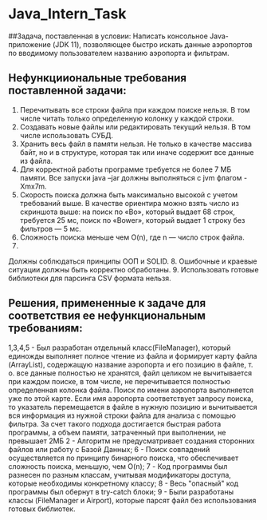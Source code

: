 # Java_Intern_Task

##Задача, поставленная в условии: 
Написать консольное Java-приложение (JDK 11), позволяющее быстро искать
данные аэропортов по вводимому пользователем названию аэропорта и фильтрам.

## Нефункцииональные требования поставленной задачи:
1. Перечитывать все строки файла при каждом поиске нельзя.
В том числе читать только определенную колонку у каждой строки.
2. Создавать новые файлы или редактировать текущий нельзя.
В том числе использовать СУБД.
3. Хранить весь файл в памяти нельзя.
Не только в качестве массива байт, но и в структуре, которая так или иначе содержит все
данные из файла.
4. Для корректной работы программе требуется не более 7 МБ памяти.
Все запуски java –jar должны выполняться с jvm флагом -Xmx7m.
5. Скорость поиска должна быть максимально высокой с учетом требований выше.
В качестве ориентира можно взять число из скриншота выше: на поиск по «Bo», который
выдает 68 строк, требуется 25 мс, поиск по «Bower», который выдает 1 строку без
фильтров — 5 мс.
6. Сложность поиска меньше чем O(n), где n — число строк файла.
7.
Должны соблюдаться принципы ООП и SOLID.
8. Ошибочные и краевые ситуации должны быть корректно обработаны.
9. Использовать готовые библиотеки для парсинга CSV формата нельзя.

## Решения, примененные к задаче для соответствия ее нефункциональным требованиям:
1,3,4,5 - Был разработан отдельный класс(FileManager), который единожды выполняет полное чтение из файла и формирует карту файла (ArrayList<AirportPosition>), содержащую название аэропорта и его позицию в файле, т. о. все данные полностью не хранятся, файл целиком не вычитывается при каждом поиске, в том числе, не перечитывается полностью определенная колонка файла. Поиск по имени аэропорта выполняется уже по этой карте. Если имя аэропорта соответствует запросу поиска, то указатель перемещается в файле в нужную позицию и вычитывается вся информация из нужной строки файла для анализа с помощью фильтра. За счет такого подхода достигается быстрая работа программы, а объем памяти, затраченный при выполнении, не превышает 2МБ
2 - Алгоритм не предусматривает создания сторонних файлов или работу с Базой Данных;
6 - Поиск совпадений осуществляется по принципу бинарного поиска, что обеспечивает сложность поиска, меньшую, чем O(n);
7 - Код программы был разнесен по разным классам, учитывая модификаторы доступа, которые необходимы конкретному классу;
8 - Весь "опасный" код программы был обернут в try-catch блоки;
9 - Были разработаны классы (FileManager и Airport), которые парсят файл без использования готовых библиотек.

